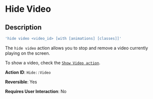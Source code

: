 # Hide Video

## Description

```javascript
'hide video <video_id> [with [animations] [classes]]'
```

The `hide video` action allows you to stop and remove a video currently playing on the screen.

To show a video, check the [`Show Video action`](show-video.md).

**Action ID**: `Hide::Video`

**Reversible**: Yes

**Requires User Interaction**: No

